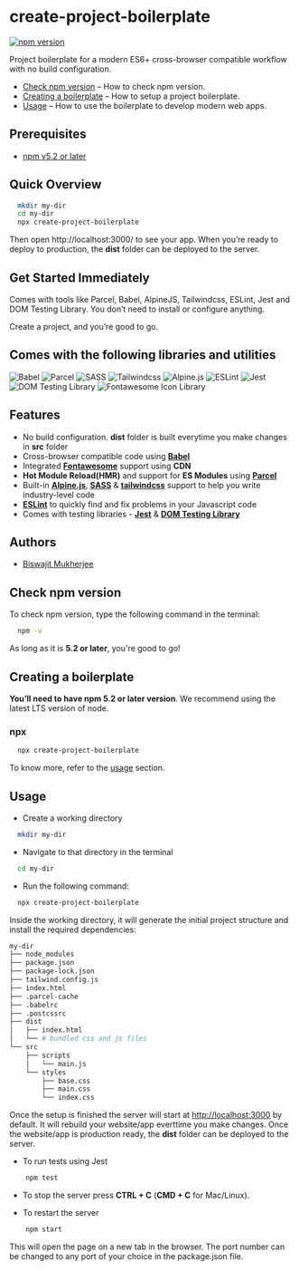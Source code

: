 # create-project-boilerplate
[![npm version](https://img.shields.io/badge/npm%20package-v2.2.3-brightgreen)](https://img.shields.io/badge/npm%20package-v2.2.3-brightgreen)

Project boilerplate for a modern ES6+ cross-browser compatible workflow with no build configuration.

  - [Check npm version](#check-npm-version) – How to check npm version.
  - [Creating a boilerplate](#creating-a-boilerplate) – How to setup a project boilerplate.
  - [Usage](#usage) – How to use the boilerplate to develop modern web apps.


## Prerequisites

- [npm v5.2 or later](https://nodejs.org/)


## Quick Overview

```bash
  mkdir my-dir
  cd my-dir
  npx create-project-boilerplate
```

Then open http://localhost:3000/ to see your app.
When you’re ready to deploy to production, the **dist** folder can be deployed to the server.


## Get Started Immediately

Comes with tools like Parcel, Babel, AlpineJS, Tailwindcss, ESLint, Jest and DOM Testing Library. You don’t need to install or configure anything.

Create a project, and you’re good to go.


## Comes with the following libraries and utilities

![Babel](https://miro.medium.com/max/800/1*uHfsgDL4wCKszR7jh8dbYg.png)
![Parcel](https://user-images.githubusercontent.com/19409/135924939-03845d0b-e7bb-414b-89b6-e627dfa9f614.png)
![SASS](https://upload.wikimedia.org/wikipedia/commons/thumb/9/96/Sass_Logo_Color.svg/1280px-Sass_Logo_Color.svg.png)
![Tailwindcss](https://www.vectorlogo.zone/logos/tailwindcss/tailwindcss-ar21.png)
![Alpine.js](https://static.cdnlogo.com/logos/a/19/alpine.svg)
![ESLint](https://www.vectorlogo.zone/logos/eslint/eslint-ar21.png)
![Jest](https://jestjs.io/img/opengraph.png)
![DOM Testing Library](https://pbs.twimg.com/media/DaGo_txU8AEE8SN.jpg)
![Fontawesome Icon Library](https://solutionsresource.com/wp-content/uploads/2021/09/the-benefits-of-using-fontawesome-icons-on-a-website.png)


## Features

- No build configuration. **dist** folder is built everytime you make changes in **src** folder
- Cross-browser compatible code using **[Babel](https://babeljs.io/)**
- Integrated **[Fontawesome](https://fontawesome.com/)** support using **CDN**
- **Hot Module Reload(HMR)** and support for **ES Modules** using **[Parcel](https://parceljs.org/)**
- Built-in **[Alpine.js](https://alpinejs.dev/)**, **[SASS](https://sass-lang.com/)** & **[tailwindcss](https://tailwindcss.com/)** support to help you write industry-level code
- **[ESLint](https://eslint.org/)** to quickly find and fix problems in your Javascript code
- Comes with testing libraries - **[Jest](https://jestjs.io/)** & **[DOM Testing Library](https://testing-library.com/)**


## Authors

- [Biswajit Mukherjee](https://github.com/Biswajit-Mukherjee)


## Check npm version

To check npm version, type the following command in the terminal:

```bash
  npm -v
```

As long as it is **5.2 or later**, you're good to go!


## Creating a boilerplate

**You’ll need to have npm 5.2 or later version**. We recommend using the latest LTS version of node.

**<h3>npx</h3>**

```bash
  npx create-project-boilerplate
```

To know more, refer to the [usage](#Usage) section.


## Usage

- Create a working directory
```bash
  mkdir my-dir
```

- Navigate to that directory in the terminal
```bash
  cd my-dir
```

- Run the following command:
```bash
  npx create-project-boilerplate
```

Inside the working directory, it will generate the initial project structure and install the required dependencies:

```bash
my-dir
├── node_modules
├── package.json
├── package-lock.json
├── tailwind.config.js
├── index.html
├── .parcel-cache
├── .babelrc
├── .postcssrc
├── dist
│   ├── index.html
│   └── # bundled css and js files
└── src
    ├── scripts
    │   └── main.js
    └── styles
        ├── base.css
        ├── main.css
        └── index.css

```

Once the setup is finished the server will start at [http://localhost:3000](http://localhost:3000) by default. It will rebuild your website/app everttime you make changes. Once the website/app is production ready, the **dist** folder can be deployed to the server.

- To run tests using Jest

```bash
    npm test
```

- To stop the server press **CTRL + C** (**CMD + C** for Mac/Linux).

- To restart the server

```bash
    npm start
```

This will open the page on a new tab in the browser. The port number can be changed to any port of your choice in the package.json file.
